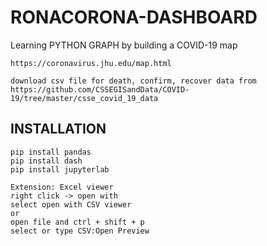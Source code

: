 # RONACORONA-DASHBOARD

Learning PYTHON GRAPH by building a COVID-19 map

```node
https://coronavirus.jhu.edu/map.html

download csv file for death, confirm, recover data from
https://github.com/CSSEGISandData/COVID-19/tree/master/csse_covid_19_data
```

## INSTALLATION

```node
pip install pandas
pip install dash
pip install jupyterlab
```

```node
Extension: Excel viewer
right click -> open with
select open with CSV viewer
or
open file and ctrl + shift + p
select or type CSV:Open Preview
```
